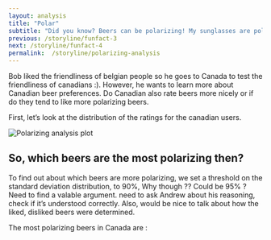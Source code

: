 ```yaml
---
layout: analysis
title: "Polar"
subtitle: "Did you know? Beers can be polarizing! My sunglasses are polarized. Does it mean beer = sunglasses?"
previous: /storyline/funfact-3
next: /storyline/funfact-4
permalink:  /storyline/polarizing-analysis
---
```


Bob liked the friendliness of belgian people so he goes to Canada to test the friendliness of canadians :). However, he wants to learn more about Canadian beer preferences. Do Canadian also rate beers  more nicely or if do they tend to like more polarizing beers. 

First, let’s look at the distribution of the ratings for the canadian users.

<img alt="Polarizing analysis plot" src="{{'/assets/figures/canada_beer_distributions.svg' | relative_url}}">

## So, which beers are the most polarizing then?

To find out about which beers are more polarizing, we set a threshold on the standard deviation distribution, to 90%, Why though ?? Could be 95% ? Need to find a valable argument.  need to ask Andrew about his reasoning, check if it’s understood correctly. Also, would be nice to talk about how the liked, disliked beers were determined. 

The most polarizing beers in Canada are :